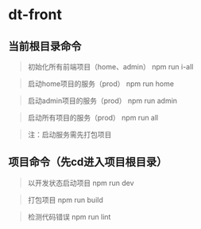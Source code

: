 # dt-front

## 当前根目录命令

> 初始化所有前端项目（home、admin）
npm run i-all

> 启动home项目的服务（prod）
npm run home

> 启动admin项目的服务（prod）
npm run admin

> 启动所有项目的服务（prod）
npm run all

> 注：启动服务需先打包项目


## 项目命令（先cd进入项目根目录）

> 以开发状态启动项目
npm run dev

> 打包项目
npm run build

> 检测代码错误
npm run lint
